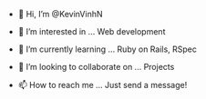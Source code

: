 - 👋 Hi, I’m @KevinVinhN

- 👀 I’m interested in ...
  Web development
  
- 🌱 I’m currently learning ...
  Ruby on Rails, RSpec
  
- 💞️ I’m looking to collaborate on ...
  Projects
  
- 📫 How to reach me ...
  Just send a message!

<!---
KevinVinhN/KevinVinhN is a ✨ special ✨ repository because its `README.md` (this file) appears on your GitHub profile.
You can click the Preview link to take a look at your changes.
--->
